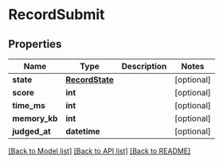 # RecordSubmit

## Properties
Name | Type | Description | Notes
------------ | ------------- | ------------- | -------------
**state** | [**RecordState**](RecordState.md) |  | [optional] 
**score** | **int** |  | [optional] 
**time_ms** | **int** |  | [optional] 
**memory_kb** | **int** |  | [optional] 
**judged_at** | **datetime** |  | [optional] 

[[Back to Model list]](../README.md#documentation-for-models) [[Back to API list]](../README.md#documentation-for-api-endpoints) [[Back to README]](../README.md)


